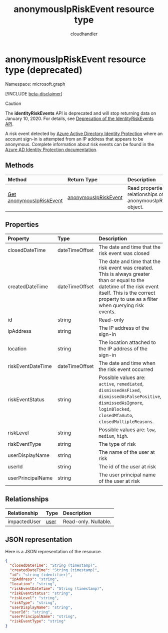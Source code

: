 ﻿---
title: "anonymousIpRiskEvent resource type"
description: "A risk event detected by Azure Active Directory Identity Protection where an account sign-in is attempted from an IP address that appears to be anonymous. Complete information about risk events can be found in the Azure AD Identity Protection documentation."
localization_priority: Normal
doc_type: resourcePageType
ms.prod: ""
author: "cloudhandler"
---

# anonymousIpRiskEvent resource type (deprecated)

Namespace: microsoft.graph

[!INCLUDE [beta-disclaimer](../../includes/beta-disclaimer.md)]

>[!CAUTION]
>The **identityRiskEvents** API is deprecated and will stop returning data on January 10, 2020. For details, see [Deprecation of the IdentityRiskEvents API](https://developer.microsoft.com/office/blogs/deprecatation-of-the-identityriskevents-api/).

A risk event detected by [Azure Active Directory Identity Protection](/azure/active-directory/identity-protection/overview-identity-protection) where an account sign-in is attempted from an IP address that appears to be anonymous. Complete information about risk events can be found in the [Azure AD Identity Protection documentation](/azure/active-directory/identity-protection/overview-identity-protection).

## Methods

| Method                                                         | Return Type                                     | Description                                                       |
| :------------------------------------------------------------- | :---------------------------------------------- | :---------------------------------------------------------------- |
| [Get anonymousIpRiskEvent](../api/anonymousipriskevent-get.md) | [anonymousIpRiskEvent](anonymousipriskevent.md) | Read properties and relationships of anonymousIpRiskEvent object. |

## Properties

| Property          | Type           | Description                                                                                                                                                                                                  |
| :---------------- | :------------- | :----------------------------------------------------------------------------------------------------------------------------------------------------------------------------------------------------------- |
| closedDateTime    | dateTimeOffset | The date and time that the risk event was closed                                                                                                                                                             |
| createdDateTime   | dateTimeOffset | The date and time that the risk event was created. This is always greater than or equal to the datetime of the risk event itself. This is the correct property to use as a filter when querying risk events. |
| id                | string         | Read-only                                                                                                                                                                                                    |
| ipAddress         | string         | The IP address of the sign-in                                                                                                                                                                                |
| location          | string         | The location attached to the IP address of the sign-in                                                                                                                                                       |
| riskEventDateTime | dateTimeOffset | The date and time when the risk event occurred                                                                                                                                                               |
| riskEventStatus   | string         | Possible values are: `active`, `remediated`, `dismissedAsFixed`, `dismissedAsFalsePositive`, `dismissedAsIgnore`, `loginBlocked`, `closedMfaAuto`, `closedMultipleReasons`.                                  |
| riskLevel         | string         | Possible values are: `low`, `medium`, `high`.                                                                                                                                                                |
| riskEventType     | string         | The type of risk                                                                                                                                                                                             |
| userDisplayName   | string         | The name of the user at risk                                                                                                                                                                                 |
| userId            | string         | The id of the user at risk                                                                                                                                                                                   |
| userPrincipalName | string         | The user principal name of the user at risk                                                                                                                                                                  |

## Relationships

| Relationship | Type            | Description          |
| :----------- | :-------------- | :------------------- |
| impactedUser | [user](user.md) | Read-only. Nullable. |

## JSON representation

Here is a JSON representation of the resource.

<!-- {
  "blockType": "resource",
  "optionalProperties": [

  ],
   "baseType":"microsoft.graph.locatedRiskEvent",
  "@odata.type": "microsoft.graph.anonymousIpRiskEvent"
}-->

```json
{
  "closedDateTime": "String (timestamp)",
  "createdDateTime": "String (timestamp)",
  "id": "string (identifier)",
  "ipAddress": "string",
  "location": "string",
  "riskEventDateTime": "String (timestamp)",
  "riskEventStatus": "string",
  "riskLevel": "string",
  "riskType": "string",
  "userDisplayName": "string",
  "userId": "string",
  "userPrincipalName": "string",
  "riskEventType": "string"
}

```

<!-- uuid: 8fcb5dbc-d5aa-4681-8e31-b001d5168d79
2015-10-25 14:57:30 UTC -->

<!--
{
  "type": "#page.annotation",
  "description": "anonymousIpRiskEvent resource",
  "keywords": "",
  "section": "documentation",
  "tocPath": "",
  "suppressions": []
}
-->
